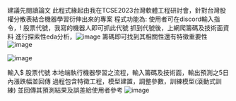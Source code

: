 建議先閱讀論文
此程式緣起由我在TCSE2023台灣軟體工程研討會，針對台灣股權分散表結合機器學習衍伸出來的專案
程式功能為:
使用者可在discord輸入指令，! 股票代號，我寫的機器人即可抓此代號
抓到代號後，上網爬籌碼及技術面資料
進行探索性eda分析，![image](https://github.com/b31346269/MLproject/assets/104146065/2f05a74f-dea4-4a9b-a30b-fdf0da5d27d1)
籌碼即可找到其相關性還有特徵重要性
![image](https://github.com/b31346269/MLproject/assets/104146065/c5d5a476-e9a6-44d0-b313-51b5ed73194d)

![image](https://github.com/b31346269/MLproject/assets/104146065/53106b92-de10-40b6-ace6-b3aa0a32f30c)

輸入$ 股票代號
本地端執行機器學習之流程，輸入籌碼及技術面，輸出預測之5日內漲跌幅並回傳
過程包含特徵工程，模型建置，調整參數，訓練模型(滾動式訓練)
並回傳其預測結果及誤差給使用者參考
![image](https://github.com/b31346269/MLproject/assets/104146065/faea34e0-fb96-4006-8240-7a22e2421841)




